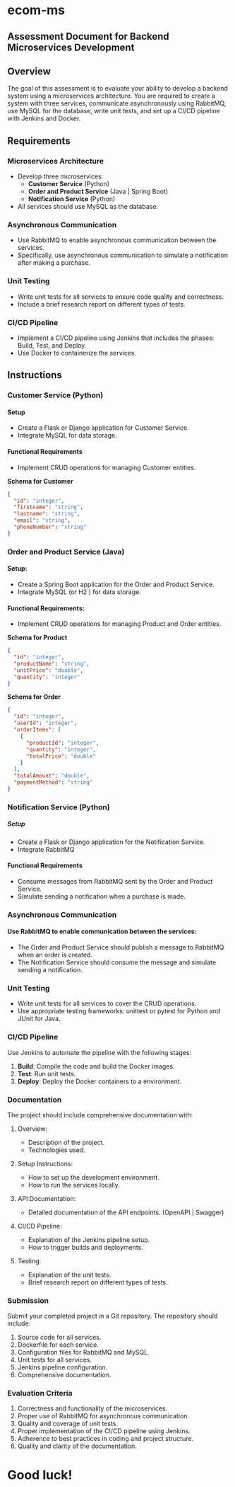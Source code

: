 # ecom-ms

## Assessment Document for Backend Microservices Development

## Overview

The goal of this assessment is to evaluate your ability to develop a backend system using a microservices architecture. You are required to create a system with three services, communicate asynchronously using RabbitMQ, use MySQL for the database, write unit tests, and set up a CI/CD pipeline with Jenkins and Docker.

## Requirements

### Microservices Architecture

- Develop three microservices:
  - **Customer Service** (Python)
  - **Order and Product Service** (Java | Spring Boot)
  - **Notification Service** (Python)
- All services should use MySQL as the database.

### Asynchronous Communication

- Use RabbitMQ to enable asynchronous communication between the services.
- Specifically, use asynchronous communication to simulate a notification after making a purchase.

### Unit Testing

- Write unit tests for all services to ensure code quality and correctness.
- Include a brief research report on different types of tests.

### CI/CD Pipeline

- Implement a CI/CD pipeline using Jenkins that includes the phases: Build, Test, and Deploy.
- Use Docker to containerize the services.

## Instructions

### Customer Service (Python)

#### Setup

- Create a Flask or Django application for Customer Service.
- Integrate MySQL for data storage.

#### Functional Requirements

- Implement CRUD operations for managing Customer entities.

**Schema for Customer**

```json
{
  "id": "integer",
  "firstname": "string",
  "lastname": "string",
  "email": "string",
  "phoneNumber": "string"
}
```


 ### Order and Product Service (Java)

#### Setup:
- Create a Spring Boot application for the Order and Product Service.
- Integrate MySQL (or H2 ) for data storage.

#### Functional Requirements:

- Implement CRUD operations for managing Product and Order entities.
  
**Schema for Product**
```json
{
  "id": "integer",
  "productName": "string",
  "unitPrice": "double",
  "quantity": "integer"
}
```


**Schema for Order**
```json
{
  "id": "integer",
  "userId": "integer",
  "orderItems": [
    {
      "productId": "integer",
      "quantity": "integer",
      "totalPrice": "double"
    }
  ],
  "totalAmount": "double",
  "paymentMethod": "string"
}
```

### Notification Service (Python)

##### Setup

- Create a Flask or Django application for the Notification Service.
- Integrate RabbitMQ

#### Functional Requirements

- Consume messages from RabbitMQ sent by the Order and Product Service.
- Simulate sending a notification when a purchase is made.

### Asynchronous Communication

#### Use RabbitMQ to enable communication between the services:

- The Order and Product Service should publish a message to RabbitMQ when an order is created.
- The Notification Service should consume the message and simulate sending a notification.

### Unit Testing

- Write unit tests for all services to cover the CRUD operations.
- Use appropriate testing frameworks: unittest or pytest for Python and JUnit for Java.

### CI/CD Pipeline

Use Jenkins to automate the pipeline with the following stages:

1. **Build**: Compile the code and build the Docker images.
2. **Test**: Run unit tests.
3. **Deploy**: Deploy the Docker containers to a environment.

### Documentation

The project should include comprehensive documentation with:

1. Overview:

    - Description of the project.
    - Technologies used.

2. Setup Instructions:

    - How to set up the development environment.
    - How to run the services locally.

3. API Documentation:

    - Detailed documentation of the API endpoints. (OpenAPI | Swagger)

4. CI/CD Pipeline:

    - Explanation of the Jenkins pipeline setup.
    - How to trigger builds and deployments.

5. Testing:

    - Explanation of the unit tests.
    - Brief research report on different types of tests.

### Submission

Submit your completed project in a Git repository. The repository should include:

1. Source code for all services.
2. Dockerfile for each service.
3. Configuration files for RabbitMQ and MySQL.
4. Unit tests for all services.
5. Jenkins pipeline configuration.
6. Comprehensive documentation.

### Evaluation Criteria

1. Correctness and functionality of the microservices.
2. Proper use of RabbitMQ for asynchronous communication.
3. Quality and coverage of unit tests.
4. Proper implementation of the CI/CD pipeline using Jenkins.
5. Adherence to best practices in coding and project structure.
6. Quality and clarity of the documentation.


# Good luck!

